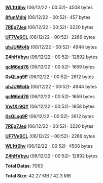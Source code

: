 [**WL1tt6hv**](/data/WL1tt6hv.txt) (06/12/22 - 00:52)- 4508 bytes

[**8funMdnj**](/data/8funMdnj.txt) (06/12/22 - 00:52)- 457 bytes

[**7REp7Jeq**](/data/7REp7Jeq.txt) (06/12/22 - 00:52)- 3220 bytes

[**UF7Ve6CL**](/data/UF7Ve6CL.txt) (06/12/22 - 00:52)- 2266 bytes

[**uhJUWk4b**](/data/uhJUWk4b.txt) (06/12/22 - 00:52)- 4944 bytes

[**Z4hHVbyu**](/data/Z4hHVbyu.txt) (06/12/22 - 00:52)- 12892 bytes

[**gcM6dd76**](/data/gcM6dd76.txt) (06/12/22 - 00:52)- 1659 bytes

[**0sQLxg9P**](/data/0sQLxg9P.txt) (06/12/22 - 00:52)- 2612 bytes

[**uhJUWk4b**](/data/uhJUWk4b.txt) (06/12/22 - 00:52)- 4944 bytes

[**gcM6dd76**](/data/gcM6dd76.txt) (06/12/22 - 00:52)- 1659 bytes

[**VwfXr9QY**](/data/VwfXr9QY.txt) (06/12/22 - 00:52)- 1958 bytes

[**0sQLxg9P**](/data/0sQLxg9P.txt) (06/12/22 - 00:52)- 2612 bytes

[**7REp7Jeq**](/data/7REp7Jeq.txt) (06/12/22 - 00:52)- 3220 bytes

[**UF7Ve6CL**](/data/UF7Ve6CL.txt) (06/12/22 - 00:52)- 2266 bytes

[**WL1tt6hv**](/data/WL1tt6hv.txt) (06/12/22 - 00:52)- 4508 bytes

[**Z4hHVbyu**](/data/Z4hHVbyu.txt) (06/12/22 - 00:52)- 12892 bytes

**Total Datas**: 7063

**Total Size**: 42.27 MB / 42.3 MB